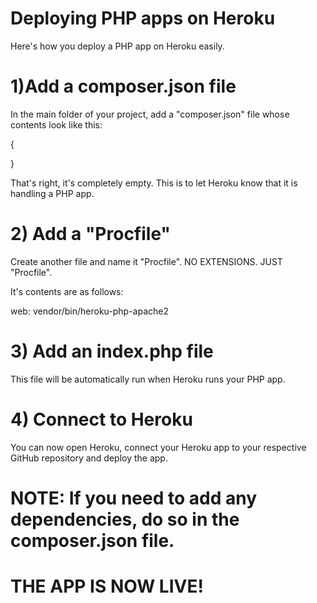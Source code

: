 # Deploying PHP apps on Heroku
Here's how you deploy a PHP app on Heroku easily. 



# 1)Add a composer.json file
In the main folder of your project, add a "composer.json" file whose contents look like this:

{

}

That's right, it's completely empty. This is to let Heroku know that it is handling a PHP app. 

# 2) Add a "Procfile"

Create another file and name it "Procfile". NO EXTENSIONS. JUST "Procfile". 

It's contents are as follows:

web: vendor/bin/heroku-php-apache2

# 3) Add an index.php file

This file will be automatically run when Heroku runs your PHP app. 

# 4) Connect to Heroku

You can now open Heroku, connect your Heroku app to your respective GitHub repository and deploy the app. 

# NOTE: If you need to add any dependencies, do so in the composer.json file. 

# THE APP IS NOW LIVE!

